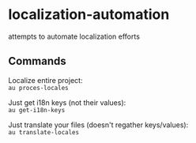 # localization-automation
attempts to automate localization efforts

## Commands  

Localize entire project:  
`au proces-locales`  

Just get i18n keys (not their values):  
`au get-i18n-keys`

Just translate your files (doesn't regather keys/values):  
`au translate-locales`

